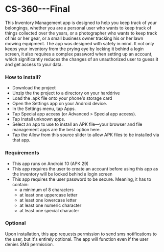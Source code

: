 # CS-360---Final
This Inventory Management app is designed to help you keep track of your belongings, whether you are a personal user who wants to keep track of things collected over the years, or a photographer who wants to keep track of his or her gear, or a small business owner tracking his or her lawn mowing equipment. The app was designed with safety in mind. It not only keeps your inventory from the prying eye by locking it behind a login screen, it also requires a complex password when setting up an account, which significantly reduces the changes of an unauthorized user to guess it and get access to your data.

### How to install?
 * Download the project
 * Unzip the the project to a directory on your harddrive
 * Load the .apk file onto your phone's storage card
 * Open the Settings app on your Android device.
 * In the Settings menu, tap Apps.
 * Tap Special app access (or Advanced > Special app access).
 * Tap Install unknown apps.
 * Select an app to use to install an APK file—your browser and file management apps are the best option here.
 * Tap the Allow from this source slider to allow APK files to be installed via that app.

### Requirements
* This app runs on Android 10 (APK 29)
* This app requires the user to create an account before using this app as the inventory will be locked behind a login screen
* This app requires the user password to be secure. Meaning, it has to contain:
  - a minimum of 8 characters 
  - at least one uppercase letter
  - at least one lowercase letter
  - at least one numeric character
  - at least one special character

### Optional
Upon installation, this app requests permission to send sms notifications to the user, but it's entirely optional. The app will function even if the user denies SMS permission.
